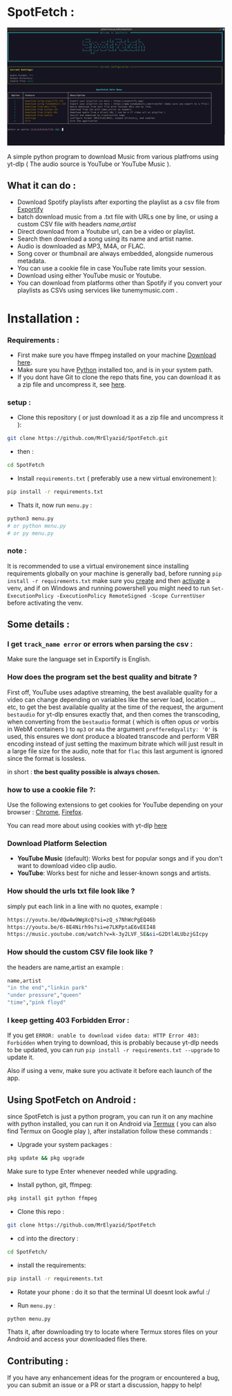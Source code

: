 # SpotFetch :

![SpotFetch Demo](./.github/demo.png)


A simple python program to download Music from various platfroms using yt-dlp ( The audio source is YouTube or YouTube Music ).

## What it can do :

- Download Spotify playlists after exporting the playlist as a csv file from [Exportify](https://exportify.app)
- batch download music from a .txt file with URLs one by line, or using a custom CSV file with headers *name,artist*
- Direct download from a Youtube url, can be a video or playlist.
- Search then download a song using its name and artist name.
- Audio is downloaded as MP3, M4A, or FLAC.
- Song cover or thumbnail are always embedded, alongside numerous metadata.
- You can use a cookie file in case YouTube rate limits your session.
- Download using either YouTube music or Youtube.
- You can download from platforms other than Spotify if you convert your playlists as CSVs using services like tunemymusic.com .

# Installation :

### Requirements :

- First make sure you have ffmpeg installed on your machine [Download here](https://ffmpeg.org/download.html).
- Make sure you have [Python](https://www.python.org/downloads/) installed too, and is in your system path.
- If you dont have Git to clone the repo thats fine, you can download it as a zip file and uncompress it, see [here](.github/if_no_git.png).

### setup :

- Clone this repository ( or just download it as a zip file and uncompress it ):

```bash
git clone https://github.com/MrElyazid/SpotFetch.git
```

- then :

```bash
cd SpotFetch
```

- Install `requirements.txt` ( preferably use a new virtual environement ):

```bash
pip install -r requirements.txt
```

- Thats it, now run `menu.py` :

```bash
python3 menu.py
# or python menu.py
# or py menu.py
```

### note :
It is recommended to use a virtual environement since installing requirements globally on your machine is generally bad,
before running `pip install -r requirements.txt` make sure you [create](https://docs.python.org/3/library/venv.html#creating-virtual-environments) and then [activate](https://docs.python.org/3/library/venv.html#how-venvs-work) a venv, and if on Windows and running powershell you might need to run `Set-ExecutionPolicy -ExecutionPolicy RemoteSigned -Scope CurrentUser` before activating the venv.


## Some details :


### I get `track_name error` or errors when parsing the csv :

Make sure the language set in Exportify is English.

### How does the program set the best quality and bitrate ?

First off, YouTube uses adaptive streaming, the best available quality for a video can change depending on variables like the server load, location ... etc, to get the best available quality at the time of the request, the argument `bestaudio` for yt-dlp ensures exactly that, and then comes the transcoding, when converting from the `bestaudio` format ( which is often opus or vorbis in WebM containers ) to `mp3` or `m4a` the argument `prefferedqyality: '0'` is used, this ensures we dont produce a bloated transcode and perform VBR encoding instead of just setting the maximum bitrate which will just result in a large file size for the audio, note that for `flac` this last argument is ignored since the format is lossless.

in short : **the best quality possible is always chosen.**

### how to use a cookie file ?:

Use the following extensions to get cookies for YouTube depending on your browser : [Chrome](https://chromewebstore.google.com/detail/get-cookiestxt-locally/cclelndahbckbenkjhflpdbgdldlbecc?pli=1), [Firefox](https://addons.mozilla.org/en-US/firefox/addon/cookies-txt/).

You can read more about using cookies with yt-dlp [here](https://github.com/yt-dlp/yt-dlp/wiki/FAQ#how-do-i-pass-cookies-to-yt-dlp)

### Download Platform Selection

- **YouTube Music** (default): Works best for popular songs and if you don't want to download video clip audio.
- **YouTube**: Works best for niche and lesser-known songs and artists.


### How should the urls txt file look like ?

simply put each link in a line with no quotes, example :
```bash
https://youtu.be/dQw4w9WgXcQ?si=zQ_s7NhWcPgEQ46b
https://youtu.be/6-8E4Nirh9s?si=e7LKPptaE6vEEI48
https://music.youtube.com/watch?v=k-3y2LVF_SE&si=G2Dtl4LUbzjGIcpy
```

### How should the custom CSV file look like ?

the headers are name,artist an example :
```bash
name,artist
"in the end","linkin park"
"under pressure","queen"
"time","pink floyd"
```

### I keep getting 403 Forbidden Error :

If you get `ERROR: unable to download video data: HTTP Error 403: Forbidden` when trying to download, this is probably because yt-dlp needs to be updated, you can run `pip install -r requirements.txt --upgrade` to update it.

Also if using a venv, make sure you activate it before each launch of the app.

## Using SpotFetch on Android :

since SpotFetch is just a python program, you can run it on any machine with python installed, you can run it on Android via [Termux](https://f-droid.org/en/packages/com.termux/) ( you can also find Termux on Google play ), after installation follow these commands :

- Upgrade your system packages :

```bash
pkg update && pkg upgrade
```
Make sure to type Enter whenever needed while upgrading.


- Install python, git, ffmpeg:

```bash
pkg install git python ffmpeg
```

- Clone this repo :

```bash
git clone https://github.com/MrElyazid/SpotFetch
```

- cd into the directory :

```bash
cd SpotFetch/
```
- install the requirements:

```bash
pip install -r requirements.txt
```

- Rotate your phone :
do it so that the terminal UI doesnt look awful :/

- Run `menu.py` :

```bash
python menu.py
```

Thats it, after downloading try to locate where Termux stores files on your Android and access your downloaded files there.

## Contributing :

If you have any enhancement ideas for the program or encountered a bug, you can submit an issue or a PR or start a discussion, happy to help!
